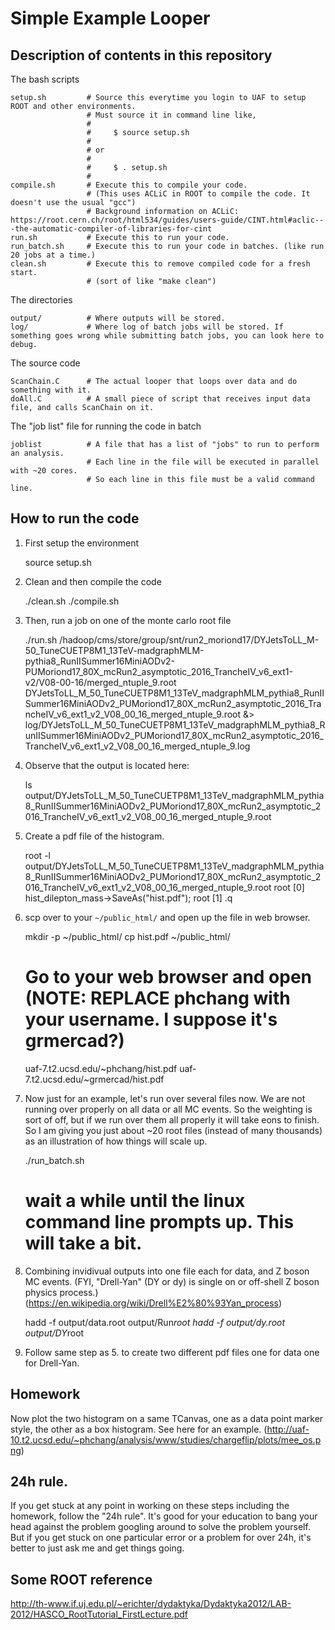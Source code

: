 # Simple Example Looper

## Description of contents in this repository

The bash scripts

    setup.sh         # Source this everytime you login to UAF to setup ROOT and other environments.
                     # Must source it in command line like,
                     #
                     #     $ source setup.sh
                     #
                     # or
                     #
                     #     $ . setup.sh
                     #
    compile.sh       # Execute this to compile your code.
                     # (This uses ACLiC in ROOT to compile the code. It doesn't use the usual "gcc")
                     # Background information on ACLiC: https://root.cern.ch/root/html534/guides/users-guide/CINT.html#aclic---the-automatic-compiler-of-libraries-for-cint
    run.sh           # Execute this to run your code.
    run_batch.sh     # Execute this to run your code in batches. (like run 20 jobs at a time.)
    clean.sh         # Execute this to remove compiled code for a fresh start.
                     # (sort of like "make clean")

The directories

    output/          # Where outputs will be stored.
    log/             # Where log of batch jobs will be stored. If something goes wrong while submitting batch jobs, you can look here to debug.

The source code

    ScanChain.C      # The actual looper that loops over data and do something with it.
    doAll.C          # A small piece of script that receives input data file, and calls ScanChain on it.

The "job list" file for running the code in batch

    joblist          # A file that has a list of "jobs" to run to perform an analysis.
                     # Each line in the file will be executed in parallel with ~20 cores.
                     # So each line in this file must be a valid command line.

## How to run the code

1. First setup the environment

    source setup.sh

2. Clean and then compile the code

    ./clean.sh
    ./compile.sh

3. Then, run a job on one of the monte carlo root file

    ./run.sh /hadoop/cms/store/group/snt/run2_moriond17/DYJetsToLL_M-50_TuneCUETP8M1_13TeV-madgraphMLM-pythia8_RunIISummer16MiniAODv2-PUMoriond17_80X_mcRun2_asymptotic_2016_TrancheIV_v6_ext1-v2/V08-00-16/merged_ntuple_9.root     DYJetsToLL_M_50_TuneCUETP8M1_13TeV_madgraphMLM_pythia8_RunIISummer16MiniAODv2_PUMoriond17_80X_mcRun2_asymptotic_2016_TrancheIV_v6_ext1_v2_V08_00_16_merged_ntuple_9.root &> log/DYJetsToLL_M_50_TuneCUETP8M1_13TeV_madgraphMLM_pythia8_RunIISummer16MiniAODv2_PUMoriond17_80X_mcRun2_asymptotic_2016_TrancheIV_v6_ext1_v2_V08_00_16_merged_ntuple_9.log

4. Observe that the output is located here:

    ls output/DYJetsToLL_M_50_TuneCUETP8M1_13TeV_madgraphMLM_pythia8_RunIISummer16MiniAODv2_PUMoriond17_80X_mcRun2_asymptotic_2016_TrancheIV_v6_ext1_v2_V08_00_16_merged_ntuple_9.root

5. Create a pdf file of the histogram.

    root -l output/DYJetsToLL_M_50_TuneCUETP8M1_13TeV_madgraphMLM_pythia8_RunIISummer16MiniAODv2_PUMoriond17_80X_mcRun2_asymptotic_2016_TrancheIV_v6_ext1_v2_V08_00_16_merged_ntuple_9.root
    root [0] hist_dilepton_mass->SaveAs("hist.pdf");
    root [1] .q

6. scp over to your ```~/public_html/``` and open up the file in web browser.

    mkdir -p ~/public_html/
    cp hist.pdf ~/public_html/

    # Go to your web browser and open (NOTE: REPLACE phchang with your username. I suppose it's grmercad?)
    uaf-7.t2.ucsd.edu/~phchang/hist.pdf
    uaf-7.t2.ucsd.edu/~grmercad/hist.pdf

7. Now just for an example, let's run over several files now. We are not
   running over properly on all data or all MC events. So the weighting is sort
   of off, but if we run over them all properly it will take eons to finish. So I
   am giving you just about ~20 root files (instead of many thousands) as an
   illustration of how things will scale up.

    ./run_batch.sh
    # wait a while until the linux command line prompts up. This will take a bit.

8. Combining invidivual outputs into one file each for data, and Z boson MC events.
   (FYI, "Drell-Yan" (DY or dy) is single on or off-shell Z boson physics process.)
   (https://en.wikipedia.org/wiki/Drell%E2%80%93Yan_process)

    hadd -f output/data.root output/Run*root
    hadd -f output/dy.root output/DY*root

9. Follow same step as 5. to create two different pdf files one for data one for Drell-Yan.

## Homework

Now plot the two histogram on a same TCanvas, one as a data point marker style, the other as a box histogram.
See here for an example. (http://uaf-10.t2.ucsd.edu/~phchang/analysis/www/studies/chargeflip/plots/mee_os.png)

## 24h rule.

If you get stuck at any point in working on these steps including the homework,
follow the "24h rule". It's good for your education to bang your head against
the problem googling around to solve the problem yourself. But if you get stuck
on one particular error or a problem for over 24h, it's better to just ask me
and get things going.

## Some ROOT reference

http://th-www.if.uj.edu.pl/~erichter/dydaktyka/Dydaktyka2012/LAB-2012/HASCO_RootTutorial_FirstLecture.pdf
